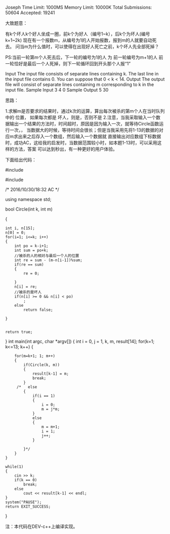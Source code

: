 Joseph 
Time Limit: 1000MS
Memory Limit: 10000K 
Total Submissions: 50604 
Accepted: 19241 

大致题意：

有k个坏人k个好人坐成一圈，前k个为好人（编号1~k），后k个为坏人(编号k+1~2k)
现在有一个报数m，从编号为1的人开始报数，报到m的人就要自动死去。
问当m为什么值时，可以使得在出现好人死亡之前，k个坏人先全部死掉？
 
PS:当前一轮第m个人死去后，下一轮的编号为1的人 为 前一轮编号为m+1的人
   前一轮恰好是最后一个人死掉，则下一轮循环回到开头那个人报“1”

Input 
The input file consists of separate lines containing k. The last line in the input file contains 0. You can suppose that 0 < k < 14. 
Output 
The output file will consist of separate lines containing m corresponding to k in the input file. 
Sample Input 
3 
4 
0 
Sample Output 
5 
30

思路：

1.求解m是否要求的结果时，通过k次的运算，算出每次被杀的第m个人在当时队列中的 位置，
如果每次都是 坏人，则是，否则不是
2.注意，当我采取输入一个数据输出一个结果的方法时，时间超时，原因是因为输入一次，就等待Circle函数运行一次，，
当数据大的时候，等待时间会很长；但是当我采用先将1-13的数据的对应m求出来之后存入一个数组，然后输入一个数据就
直接输出对应数组下标数据时，成功AC，这给我的启发时，当数据范围较小时，如本题1-13时，可以采用这样的方法，答案
可以达到秒出，有一种更好的用户体验。 


下面给出代码：

#include <cstdlib>

#include <iostream>

/*
2016/10/30/18:32 AC
*/

using namespace std;

bool Circle(int k, int m)

{

    int i, n[15];
    n[0] = 0;
    for(i=1; i<=k; i++)
    {
        int po = k-i+1;
        int sum = po+k;
        //被杀的人的相对与最后一个人的位置 
        int re = sum - (m-n[i-1])%sum;
        if(re == sum)
        {
            re = 0;   
            
        }
        n[i] = re;
        //被杀的是坏人 
        if(n[i] >= 0 && n[i] < po)
            ;
        else
            return false;
        
    }   
    
    
    return true;
}
int main(int argc, char *argv[])
{
    int i = 0, j = 1, k, m, result[14];
    for(k=1; k<=13; k++)
    {

        for(m=k+1; 1; m++)
        {
            if(Circle(k, m))
            {
                result[k-1] = m;
                break;
            }
         /*   else
            {
                if(i == 1)
                {
                    i = 0;
                    m = j*m;
                }
                else
                {
                    m = m+1;
                    i = 1; 
                    j++;
                }
                
            }*/
        }
    }
    
    while(1)
    {
        cin >> k;
        if(k == 0)
            break;
        else
            cout << result[k-1] << endl;
    }
    system("PAUSE");
    return EXIT_SUCCESS;
}


注：本代码在DEV-c++上编译实现。
